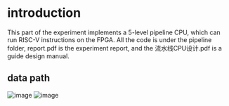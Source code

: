 # introduction
This part of the experiment implements a 5-level pipeline CPU, which can run RISC-V instructions on the FPGA.
All the code is under the pipeline folder, report.pdf is the experiment report, and the 流水线CPU设计.pdf is a guide design manual.

## data path
![image](https://github.com/user-attachments/assets/ba091415-3410-4736-898d-d33197e9554d)
![image](https://github.com/user-attachments/assets/e7306c3b-7191-47f9-a2a3-00b588b32760)
